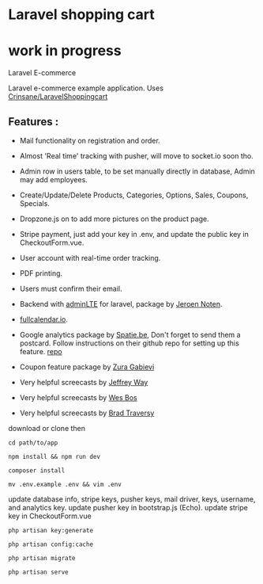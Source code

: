 # Laravel shopping cart
# work in progress

Laravel E-commerce

Laravel e-commerce example application. Uses [Crinsane/LaravelShoppingcart](https://github.com/Crinsane/LaravelShoppingcart)

Features :
---
* Mail functionality on registration and order.
* Almost 'Real time' tracking with pusher, will move to socket.io soon tho.
* Admin row in users table, to be set manually directly in database, Admin may add employees.
* Create/Update/Delete Products, Categories, Options, Sales, Coupons, Specials.
* Dropzone.js on to add more pictures on the product page.
* Stripe payment, just add your key in .env, and update the public key in CheckoutForm.vue.
* User account with real-time order tracking.
* PDF printing.
* Users must confirm their email.
* Backend with [adminLTE](https://adminlte.io/themes/AdminLTE/index2.html) for laravel, package by [Jeroen Noten](https://github.com/jeroennoten/Laravel-AdminLTE).
* [fullcalendar.io](https://fullcalendar.io).
* Google analytics package by [Spatie.be](https://spatie.be/en/opensource/postcards), Don't forget to send them a postcard. Follow instructions on their github repo for setting up this feature. [repo](https://github.com/spatie/analytics-statistics)
* Coupon feature package by [Zura Gabievi](https://github.com/zgabievi/laravel-promocodes)

* Very helpful screecasts by [Jeffrey Way](https://laracasts.com)
* Very helpful screecasts by [Wes Bos](https://wesbos.com)
* Very helpful screecasts by [Brad Traversy](https://www.traversymedia.com/)


download or clone then
```
cd path/to/app
```
```
npm install && npm run dev
```
```
composer install
```
```
mv .env.example .env && vim .env
```
update database info, stripe keys, pusher keys, mail driver, keys, username, and analytics key.
update pusher key in bootstrap.js (Echo).
update stripe key in CheckoutForm.vue
```
php artisan key:generate
```
```
php artisan config:cache
```
```
php artisan migrate
```
```
php artisan serve
```